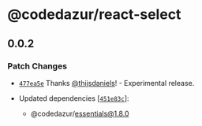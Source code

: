 # @codedazur/react-select

## 0.0.2

### Patch Changes

- [`477ea5e`](https://github.com/codedazur/toolkit/commit/477ea5ecc00368750cefefec9455e7a41834122c) Thanks [@thijsdaniels](https://github.com/thijsdaniels)! - Experimental release.

- Updated dependencies [[`451e83c`](https://github.com/codedazur/toolkit/commit/451e83cde92da44c1e1b6058784664db27ebdc5c)]:
  - @codedazur/essentials@1.8.0
